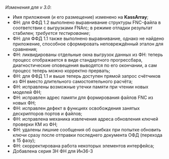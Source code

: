 _Изменения для v 3.0_:
- Имя приложения (и его размещение) изменено на **KassArray**;
- ФН: для ФФД 1.2 выполнено выравнивание структуры FNC-файла в соответствии с выгрузками FNArc; в режиме отладки результат стабилен; *требуется тестирование*;
- ФН: для ФФД 1.1 также выполнено выравнивание, однако не найдено приложение, способное сформировать неповреждённый эталон для сравнения;
- ФН: ликвидированы отдельные окна выгрузок данных из ФН: теперь процесс отображается в виде стандартного прогрессбара, диагностические оповещения выводятся по его окончании, а сам процесс теперь можно корректно прервать;
- ФН: для ФФД 1.1 и выше теперь доступен прямой запрос счётчиков из ФН вместо длительного самостоятельного расчёта;
- ФН: исправлены возможные утечки памяти при чтении новых моделей ФН;
- ФН: исправлен адрес памяти для формирования файлов FNC из новых ФН;
- ФН: исправлен дефект в функциях освобождения занятых дескрипторов портов и файлов;
- ФН: исправлена механика извлечения адреса обновления ключей проверки КМ из ФН;
- ФН: удалены лишние сообщения об ошибках при попытке обновить ключи сразу после отправки последнего документа ОФД (перехода в 15 фазу);
- ФН: скорректирована работа некоторых элементов интерфейса;
- Добавлена серия ЗН ФН для Ин36-3
